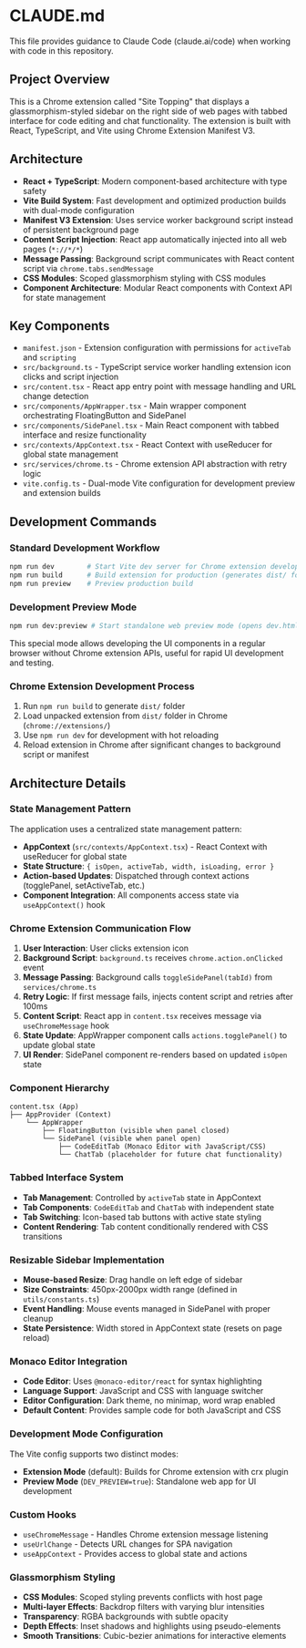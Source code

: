 # CLAUDE.md

This file provides guidance to Claude Code (claude.ai/code) when working with code in this repository.

## Project Overview

This is a Chrome extension called "Site Topping" that displays a glassmorphism-styled sidebar on the right side of web pages with tabbed interface for code editing and chat functionality. The extension is built with React, TypeScript, and Vite using Chrome Extension Manifest V3.

## Architecture

- **React + TypeScript**: Modern component-based architecture with type safety
- **Vite Build System**: Fast development and optimized production builds with dual-mode configuration
- **Manifest V3 Extension**: Uses service worker background script instead of persistent background page
- **Content Script Injection**: React app automatically injected into all web pages (`*://*/*`)
- **Message Passing**: Background script communicates with React content script via `chrome.tabs.sendMessage`
- **CSS Modules**: Scoped glassmorphism styling with CSS modules
- **Component Architecture**: Modular React components with Context API for state management

## Key Components

- `manifest.json` - Extension configuration with permissions for `activeTab` and `scripting`
- `src/background.ts` - TypeScript service worker handling extension icon clicks and script injection
- `src/content.tsx` - React app entry point with message handling and URL change detection
- `src/components/AppWrapper.tsx` - Main wrapper component orchestrating FloatingButton and SidePanel
- `src/components/SidePanel.tsx` - Main React component with tabbed interface and resize functionality
- `src/contexts/AppContext.tsx` - React Context with useReducer for global state management
- `src/services/chrome.ts` - Chrome extension API abstraction with retry logic
- `vite.config.ts` - Dual-mode Vite configuration for development preview and extension builds

## Development Commands

### Standard Development Workflow

```bash
npm run dev        # Start Vite dev server for Chrome extension development
npm run build      # Build extension for production (generates dist/ folder)
npm run preview    # Preview production build
```

### Development Preview Mode

```bash
npm run dev:preview # Start standalone web preview mode (opens dev.html)
```

This special mode allows developing the UI components in a regular browser without Chrome extension APIs, useful for rapid UI development and testing.

### Chrome Extension Development Process

1. Run `npm run build` to generate `dist/` folder
2. Load unpacked extension from `dist/` folder in Chrome (`chrome://extensions/`)
3. Use `npm run dev` for development with hot reloading
4. Reload extension in Chrome after significant changes to background script or manifest

## Architecture Details

### State Management Pattern

The application uses a centralized state management pattern:
- **AppContext** (`src/contexts/AppContext.tsx`) - React Context with useReducer for global state
- **State Structure**: `{ isOpen, activeTab, width, isLoading, error }`
- **Action-based Updates**: Dispatched through context actions (togglePanel, setActiveTab, etc.)
- **Component Integration**: All components access state via `useAppContext()` hook

### Chrome Extension Communication Flow

1. **User Interaction**: User clicks extension icon
2. **Background Script**: `background.ts` receives `chrome.action.onClicked` event
3. **Message Passing**: Background calls `toggleSidePanel(tabId)` from `services/chrome.ts`
4. **Retry Logic**: If first message fails, injects content script and retries after 100ms
5. **Content Script**: React app in `content.tsx` receives message via `useChromeMessage` hook
6. **State Update**: AppWrapper component calls `actions.togglePanel()` to update global state
7. **UI Render**: SidePanel component re-renders based on updated `isOpen` state

### Component Hierarchy

```
content.tsx (App)
├── AppProvider (Context)
    └── AppWrapper
        ├── FloatingButton (visible when panel closed)
        └── SidePanel (visible when panel open)
            ├── CodeEditTab (Monaco Editor with JavaScript/CSS)
            └── ChatTab (placeholder for future chat functionality)
```

### Tabbed Interface System

- **Tab Management**: Controlled by `activeTab` state in AppContext
- **Tab Components**: `CodeEditTab` and `ChatTab` with independent state
- **Tab Switching**: Icon-based tab buttons with active state styling
- **Content Rendering**: Tab content conditionally rendered with CSS transitions

### Resizable Sidebar Implementation

- **Mouse-based Resize**: Drag handle on left edge of sidebar
- **Size Constraints**: 450px-2000px width range (defined in `utils/constants.ts`)
- **Event Handling**: Mouse events managed in SidePanel with proper cleanup
- **State Persistence**: Width stored in AppContext state (resets on page reload)

### Monaco Editor Integration

- **Code Editor**: Uses `@monaco-editor/react` for syntax highlighting
- **Language Support**: JavaScript and CSS with language switcher
- **Editor Configuration**: Dark theme, no minimap, word wrap enabled
- **Default Content**: Provides sample code for both JavaScript and CSS

### Development Mode Configuration

The Vite config supports two distinct modes:
- **Extension Mode** (default): Builds for Chrome extension with crx plugin
- **Preview Mode** (`DEV_PREVIEW=true`): Standalone web app for UI development

### Custom Hooks

- `useChromeMessage` - Handles Chrome extension message listening
- `useUrlChange` - Detects URL changes for SPA navigation
- `useAppContext` - Provides access to global state and actions

### Glassmorphism Styling

- **CSS Modules**: Scoped styling prevents conflicts with host page
- **Multi-layer Effects**: Backdrop filters with varying blur intensities
- **Transparency**: RGBA backgrounds with subtle opacity
- **Depth Effects**: Inset shadows and highlights using pseudo-elements
- **Smooth Transitions**: Cubic-bezier animations for interactive elements